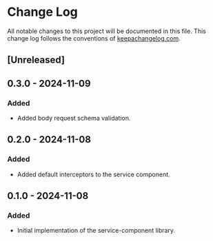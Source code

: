 # Change Log

All notable changes to this project will be documented in this file. This change log follows the conventions
of [keepachangelog.com](http://keepachangelog.com/).

## [Unreleased]

## 0.3.0 - 2024-11-09

### Added

- Added body request schema validation.

## 0.2.0 - 2024-11-08

### Added

- Added default interceptors to the service component.

## 0.1.0 - 2024-11-08

### Added

- Initial implementation of the service-component library.
